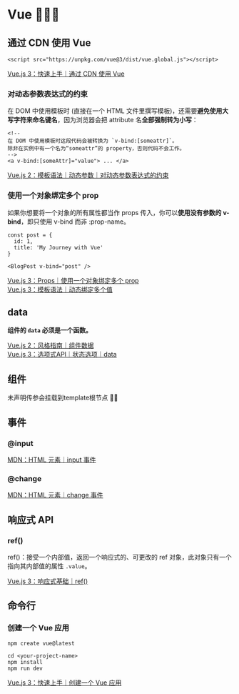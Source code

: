 # Vue 👨🏻‍💻

## 通过 CDN 使用 Vue

```
<script src="https://unpkg.com/vue@3/dist/vue.global.js"></script>
```

[Vue.js 3：快速上手｜通过 CDN 使用 Vue](https://cn.vuejs.org/guide/quick-start.html#using-vue-from-cdn)

### 对动态参数表达式的约束

在 DOM 中使用模板时 (直接在一个 HTML 文件里撰写模板)，还需要**避免使用大写字符来命名键名**，因为浏览器会把 attribute 名**全部强制转为小写**：

```
<!--
在 DOM 中使用模板时这段代码会被转换为 `v-bind:[someattr]`。
除非在实例中有一个名为“someattr”的 property，否则代码不会工作。
-->
<a v-bind:[someAttr]="value"> ... </a>
```

[Vue.js 2：模板语法｜动态参数｜对动态参数表达式的约束](https://v2.cn.vuejs.org/v2/guide/syntax.html#%E5%8A%A8%E6%80%81%E5%8F%82%E6%95%B0)

### 使用一个对象绑定多个 prop

如果你想要将一个对象的所有属性都当作 props 传入，你可以**使用没有参数的 v-bind**，即只使用 v-bind 而非 :prop-name。

```
const post = {
  id: 1,
  title: 'My Journey with Vue'
}
```

```
<BlogPost v-bind="post" />
```

[Vue.js 3：Props｜使用一个对象绑定多个 prop](https://cn.vuejs.org/guide/components/props#binding-multiple-properties-using-an-object)  
[Vue.js 3：模板语法｜动态绑定多个值](https://cn.vuejs.org/guide/essentials/template-syntax.html#dynamically-binding-multiple-attributes)

## data

**组件的 `data` 必须是一个函数。**

[Vue.js 2：风格指南｜组件数据](https://v2.cn.vuejs.org/v2/style-guide/#%E7%BB%84%E4%BB%B6%E6%95%B0%E6%8D%AE%E5%BF%85%E8%A6%81)  
[Vue.js 3：选项式API｜状态选项｜data](https://cn.vuejs.org/api/options-state.html#data) 

## 组件

未声明传参会挂载到template根节点 ✍🏻

## 事件

### @input

[MDN：HTML 元素｜input 事件](https://developer.mozilla.org/zh-CN/docs/Web/API/Element/input_event)

### @change
[MDN：HTML 元素｜change 事件](https://developer.mozilla.org/zh-CN/docs/Web/API/HTMLElement/change_event)

## 响应式 API

### ref()

ref()：接受一个内部值，返回一个响应式的、可更改的 ref 对象，此对象只有一个指向其内部值的属性 `.value`。

[Vue.js 3：响应式基础｜ref()](https://cn.vuejs.org/guide/essentials/reactivity-fundamentals.html#ref)

## 命令行

### 创建一个 Vue 应用

```
npm create vue@latest
```

```
cd <your-project-name>
npm install
npm run dev
```

[Vue.js 3：快速上手｜创建一个 Vue 应用](https://cn.vuejs.org/guide/quick-start.html#creating-a-vue-application)